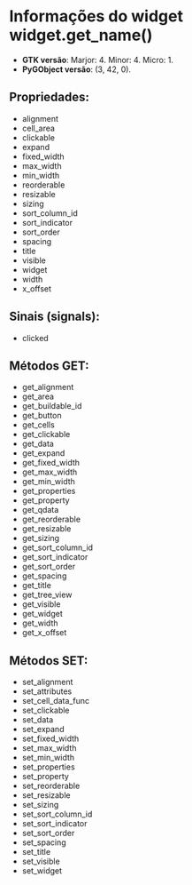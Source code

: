 # Informações do widget **widget.get_name()**

- **GTK versão**: Marjor: 4. Minor: 4. Micro: 1.
- **PyGObject versão**: (3, 42, 0).

## Propriedades:

- alignment
- cell_area
- clickable
- expand
- fixed_width
- max_width
- min_width
- reorderable
- resizable
- sizing
- sort_column_id
- sort_indicator
- sort_order
- spacing
- title
- visible
- widget
- width
- x_offset

## Sinais (signals):

- clicked

## Métodos GET:

- get_alignment
- get_area
- get_buildable_id
- get_button
- get_cells
- get_clickable
- get_data
- get_expand
- get_fixed_width
- get_max_width
- get_min_width
- get_properties
- get_property
- get_qdata
- get_reorderable
- get_resizable
- get_sizing
- get_sort_column_id
- get_sort_indicator
- get_sort_order
- get_spacing
- get_title
- get_tree_view
- get_visible
- get_widget
- get_width
- get_x_offset

## Métodos SET:

- set_alignment
- set_attributes
- set_cell_data_func
- set_clickable
- set_data
- set_expand
- set_fixed_width
- set_max_width
- set_min_width
- set_properties
- set_property
- set_reorderable
- set_resizable
- set_sizing
- set_sort_column_id
- set_sort_indicator
- set_sort_order
- set_spacing
- set_title
- set_visible
- set_widget
